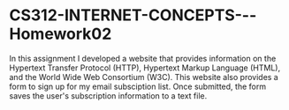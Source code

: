 # CS312-INTERNET-CONCEPTS---Homework02

In this assignment I developed a website that provides information on the Hypertext Transfer Protocol (HTTP), Hypertext Markup Language (HTML), and the World Wide Web Consortium (W3C). This website also provides a form to sign up for my email subsciption list. Once submitted, the form saves the user's subscription information to a text file.
